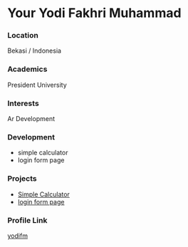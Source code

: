 # Your Yodi Fakhri Muhammad

### Location

Bekasi / Indonesia

### Academics

President University

### Interests

Ar Development

### Development

- simple calculator
- login form page

### Projects

- [Simple Calculator](https://github.com/yodifm/simple-calculator)
- [login form page](https://github.com/yodifm/laravel-form-login) 

### Profile Link

[yodifm](https://github.com/yodifm)